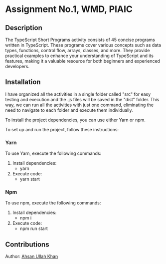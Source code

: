 # Assignment No.1, WMD, PIAIC

## Description

The TypeScript Short Programs activity consists of 45 concise programs written in TypeScript. These programs cover various concepts such as data types, functions, control flow, arrays, classes, and more. They provide practical examples to enhance your understanding of TypeScript and its features, making it a valuable resource for both beginners and experienced developers.

## Installation

I have organized all the activities in a single folder called "src" for easy testing and execution and the .js files will be saved in the "dist" folder. This way, we can run all the activities with just one command, eliminating the need to navigate to each folder and execute them individually.

To install the project dependencies, you can use either Yarn or npm.

To set up and run the project, follow these instructions:

### Yarn

To use Yarn, execute the following commands:

1. Install dependencies:
   - yarn
2. Execute code:
   - yarn start

### Npm

To use npm, execute the following commands:

1. Install dependencies:
   - npm i
2. Execute code:
   - npm run start

## Contributions

Author: [Ahsan Ullah Khan](https://www.linkedin.com/in/ahsanucp/)
